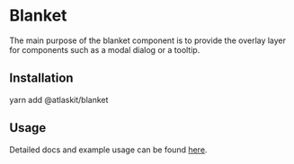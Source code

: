 # Blanket

The main purpose of the blanket component is to provide the overlay layer for components such as a modal dialog or a tooltip.

## Installation

yarn add @atlaskit/blanket

## Usage

Detailed docs and example usage can be found [here](https://atlaskit.atlassian.com/packages/core/blanket).
